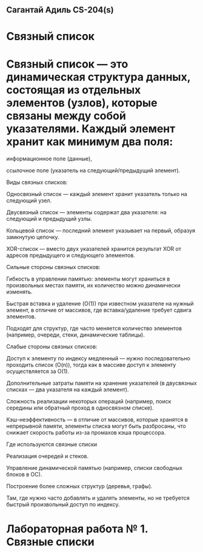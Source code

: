 ## Сагантай Адиль CS-204(s) 
# Связный список

# **Связный список** — это динамическая структура данных, состоящая из отдельных элементов (узлов), которые связаны между собой указателями. Каждый элемент хранит как минимум два поля:

информационное поле (данные),

ссылочное поле (указатель на следующий/предыдущий элемент).

Виды связных списков:

Односвязный список — каждый элемент хранит указатель только на следующий узел.

Двусвязный список — элементы содержат два указателя: на следующий и предыдущий узлы.

Кольцевой список — последний элемент указывает на первый, образуя замкнутую цепочку.

XOR-список — вместо двух указателей хранится результат XOR от адресов предыдущего и следующего элементов.

Сильные стороны связных списков:

Гибкость в управлении памятью: элементы могут храниться в произвольных местах памяти, их количество можно динамически изменять.

Быстрая вставка и удаление (O(1)) при известном указателе на нужный элемент, в отличие от массивов, где вставка/удаление требует сдвига элементов.

Подходят для структур, где часто меняется количество элементов (например, очереди, стеки, динамические таблицы).

Слабые стороны связных списков:

Доступ к элементу по индексу медленный — нужно последовательно проходить список (O(n)), тогда как в массиве доступ к элементу осуществляется за O(1).

Дополнительные затраты памяти на хранение указателей (в двусвязных списках — два указателя на каждый элемент).

Сложность реализации некоторых операций (например, поиск середины или обратный проход в односвязном списке).

Кэш-неэффективность — в отличие от массивов, которые хранятся в непрерывной памяти, элементы списка могут быть разбросаны, что снижает скорость работы из-за промахов кэша процессора.

Где используются связные списки

Реализация очередей и стеков.

Управление динамической памятью (например, списки свободных блоков в ОС).

Построение более сложных структур (деревья, графы).

Там, где нужно часто добавлять и удалять элементы, но не требуется быстрый произвольный доступ по индексу.

# Лабораторная работа № 1. Связные списки


